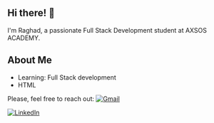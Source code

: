 

<h2>Hi there! 👋</h2>
I'm Raghad, a passionate Full Stack Development student at AXSOS ACADEMY. 
<h2>About Me</h2>
<ul>
 <li> Learning: Full Stack development</li>
 <li><i class="fab fa-html5"></i> HTML</li>

 
</ul>

Please, feel free to reach out:
[![Gmail](https://example.com/gmail-icon.png)](mailto:your.email@gmail.com)

[![LinkedIn](https://example.com/linkedin-icon.png)](https://www.linkedin.com/in/your-linkedin-profile)






<!---
RaghadAbuRahma/RaghadAbuRahma is a ✨ special ✨ repository because its `README.md` (this file) appears on your GitHub profile.
You can click the Preview link to take a look at your changes.
--->
